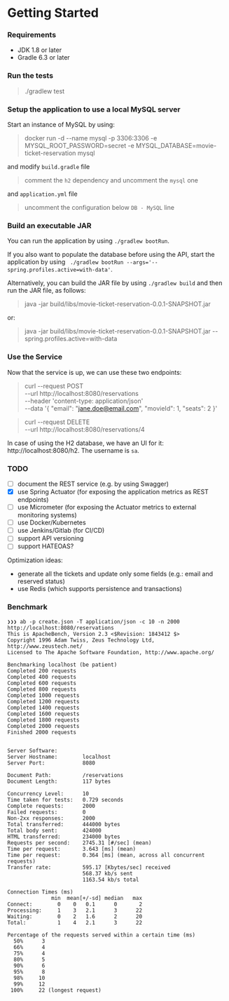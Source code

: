 # Getting Started

### Requirements

- JDK 1.8 or later
- Gradle 6.3 or later

### Run the tests

> ./gradlew test

### Setup the application to use a local MySQL server

Start an instance of MySQL by using:
> docker run -d --name mysql -p 3306:3306 -e MYSQL_ROOT_PASSWORD=secret -e MYSQL_DATABASE=movie-ticket-reservation mysql

and modify `build.gradle` file
> comment the `h2` dependency and uncomment the `mysql` one

and `application.yml` file
> uncomment the configuration below `DB - MySQL` line 

### Build an executable JAR

You can run the application by using `./gradlew bootRun`. 

If you also want to populate the database before using the API, start the application by using ` ./gradlew bootRun --args='--spring.profiles.active=with-data'`.

Alternatively, you can build the JAR file by using `./gradlew build` and then run the JAR file, as follows:
> java -jar build/libs/movie-ticket-reservation-0.0.1-SNAPSHOT.jar 

or:
> java -jar build/libs/movie-ticket-reservation-0.0.1-SNAPSHOT.jar --spring.profiles.active=with-data  

### Use the Service

Now that the service is up, we can use these two endpoints:
> curl --request POST \
    --url http://localhost:8080/reservations \
    --header 'content-type: application/json' \
    --data '{
  	"email": "jane.doe@email.com",
  	"movieId": 1,
  	"seats": 2
  }'

> curl --request DELETE \
    --url http://localhost:8080/reservations/4

In case of using the H2 database, we have an UI for it: http://localhost:8080/h2. The username is `sa`.

### TODO

- [ ] document the REST service (e.g. by using Swagger)
- [x] use Spring Actuator (for exposing the application metrics as REST endpoints)
- [ ] use Micrometer (for exposing the Actuator metrics to external monitoring systems)
- [ ] use Docker/Kubernetes
- [ ] use Jenkins/Gitlab (for CI/CD)
- [ ] support API versioning
- [ ] support HATEOAS?

Optimization ideas:
- generate all the tickets and update only some fields (e.g.: email and reserved status)
- use Redis (which supports persistence and transactions)

### Benchmark

```text
❯❯❯ ab -p create.json -T application/json -c 10 -n 2000 http://localhost:8080/reservations
This is ApacheBench, Version 2.3 <$Revision: 1843412 $>
Copyright 1996 Adam Twiss, Zeus Technology Ltd, http://www.zeustech.net/
Licensed to The Apache Software Foundation, http://www.apache.org/

Benchmarking localhost (be patient)
Completed 200 requests
Completed 400 requests
Completed 600 requests
Completed 800 requests
Completed 1000 requests
Completed 1200 requests
Completed 1400 requests
Completed 1600 requests
Completed 1800 requests
Completed 2000 requests
Finished 2000 requests


Server Software:        
Server Hostname:        localhost
Server Port:            8080

Document Path:          /reservations
Document Length:        117 bytes

Concurrency Level:      10
Time taken for tests:   0.729 seconds
Complete requests:      2000
Failed requests:        0
Non-2xx responses:      2000
Total transferred:      444000 bytes
Total body sent:        424000
HTML transferred:       234000 bytes
Requests per second:    2745.31 [#/sec] (mean)
Time per request:       3.643 [ms] (mean)
Time per request:       0.364 [ms] (mean, across all concurrent requests)
Transfer rate:          595.17 [Kbytes/sec] received
                        568.37 kb/s sent
                        1163.54 kb/s total

Connection Times (ms)
              min  mean[+/-sd] median   max
Connect:        0    0   0.1      0       2
Processing:     1    3   2.1      3      22
Waiting:        0    2   1.6      2      20
Total:          1    4   2.1      3      22

Percentage of the requests served within a certain time (ms)
  50%      3
  66%      4
  75%      4
  80%      5
  90%      6
  95%      8
  98%     10
  99%     12
 100%     22 (longest request)
```